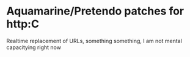 # Aquamarine/Pretendo patches for http:C

Realtime replacement of URLs, something something, I am not mental capacitying right now
